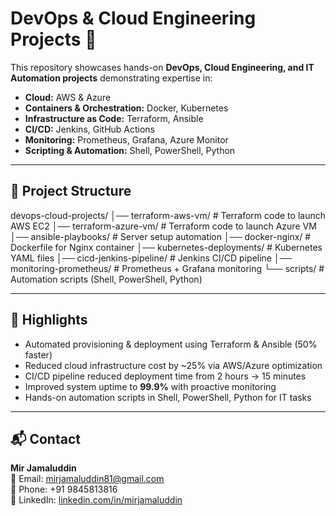# DevOps & Cloud Engineering Projects 🚀

This repository showcases hands-on **DevOps, Cloud Engineering, and IT Automation projects** demonstrating expertise in:

- **Cloud:** AWS & Azure
- **Containers & Orchestration:** Docker, Kubernetes
- **Infrastructure as Code:** Terraform, Ansible
- **CI/CD:** Jenkins, GitHub Actions
- **Monitoring:** Prometheus, Grafana, Azure Monitor
- **Scripting & Automation:** Shell, PowerShell, Python

---

## 📂 Project Structure

devops-cloud-projects/
│── terraform-aws-vm/ # Terraform code to launch AWS EC2
│── terraform-azure-vm/ # Terraform code to launch Azure VM
│── ansible-playbooks/ # Server setup automation
│── docker-nginx/ # Dockerfile for Nginx container
│── kubernetes-deployments/ # Kubernetes YAML files
│── cicd-jenkins-pipeline/ # Jenkins CI/CD pipeline
│── monitoring-prometheus/ # Prometheus + Grafana monitoring
└── scripts/ # Automation scripts (Shell, PowerShell, Python)


---

## 🔧 Highlights

- Automated provisioning & deployment using Terraform & Ansible (50% faster)  
- Reduced cloud infrastructure cost by ~25% via AWS/Azure optimization  
- CI/CD pipeline reduced deployment time from 2 hours → 15 minutes  
- Improved system uptime to **99.9%** with proactive monitoring  
- Hands-on automation scripts in Shell, PowerShell, Python for IT tasks  

---

## 📬 Contact

**Mir Jamaluddin**  
📧 Email: mirjamaluddin81@gmail.com  
📱 Phone: +91 9845813816  
🔗 LinkedIn: [linkedin.com/in/mirjamaluddin](https://www.linkedin.com/in/mirjamaluddin)
